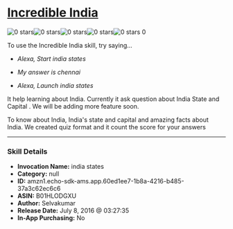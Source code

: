# [Incredible India](http://alexa.amazon.com/#skills/amzn1.echo-sdk-ams.app.60ed1ee7-1b8a-4216-b485-37a3c62ec6c6)
![0 stars](../../images/ic_star_border_black_18dp_1x.png)![0 stars](../../images/ic_star_border_black_18dp_1x.png)![0 stars](../../images/ic_star_border_black_18dp_1x.png)![0 stars](../../images/ic_star_border_black_18dp_1x.png)![0 stars](../../images/ic_star_border_black_18dp_1x.png) 0

To use the Incredible India skill, try saying...

* *Alexa, Start india states*

* *My answer is chennai*

* *Alexa, Launch india states*

It help learning about India. Currently it ask question about India State and Capital . We will be adding more feature soon.

To know about India, India's state and capital and amazing facts about India. We created quiz format and it count the score for your answers

***

### Skill Details

* **Invocation Name:** india states
* **Category:** null
* **ID:** amzn1.echo-sdk-ams.app.60ed1ee7-1b8a-4216-b485-37a3c62ec6c6
* **ASIN:** B01HLODGXU
* **Author:** Selvakumar
* **Release Date:** July 8, 2016 @ 03:27:35
* **In-App Purchasing:** No
